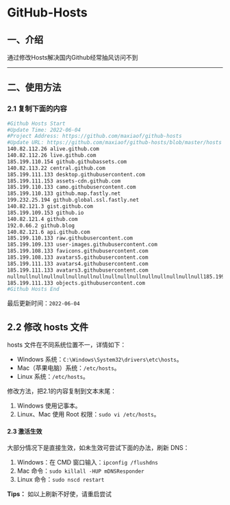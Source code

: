 # GitHub-Hosts

## 一、介绍
通过修改Hosts解决国内Github经常抽风访问不到

---

## 二、使用方法

### 2.1 复制下面的内容
```bash
#Github Hosts Start
#Update Time: 2022-06-04
#Project Address: https://github.com/maxiaof/github-hosts
#Update URL: https://github.com/maxiaof/github-hosts/blob/master/hosts
140.82.112.26 alive.github.com
140.82.112.26 live.github.com
185.199.110.154 github.githubassets.com
140.82.113.22 central.github.com
185.199.111.133 desktop.githubusercontent.com
185.199.111.153 assets-cdn.github.com
185.199.110.133 camo.githubusercontent.com
185.199.110.133 github.map.fastly.net
199.232.25.194 github.global.ssl.fastly.net
140.82.121.3 gist.github.com
185.199.109.153 github.io
140.82.121.4 github.com
192.0.66.2 github.blog
140.82.121.6 api.github.com
185.199.110.133 raw.githubusercontent.com
185.199.109.133 user-images.githubusercontent.com
185.199.108.133 favicons.githubusercontent.com
185.199.108.133 avatars5.githubusercontent.com
185.199.111.133 avatars4.githubusercontent.com
185.199.111.133 avatars3.githubusercontent.com
nullnullnullnullnullnullnullnullnullnullnullnullnullnullnullnull185.199.109.133 cloud.githubusercontent.com
185.199.111.133 objects.githubusercontent.com
#Github Hosts End

```
最后更新时间：`2022-06-04`

## 2.2 修改 hosts 文件
hosts 文件在不同系统位置不一，详情如下：
- Windows 系统：`C:\Windows\System32\drivers\etc\hosts`。
- Mac（苹果电脑）系统：`/etc/hosts`。
- Linux 系统：`/etc/hosts`。

修改方法，把2.1的内容复制到文本末尾：

1. Windows 使用记事本。
2. Linux、Mac 使用 Root 权限：`sudo vi /etc/hosts`。

#### 2.3 激活生效
大部分情况下是直接生效，如未生效可尝试下面的办法，刷新 DNS：

1. Windows：在 CMD 窗口输入：`ipconfig /flushdns`
2. Mac 命令：`sudo killall -HUP mDNSResponder`
3. Linux 命令：`sudo nscd restart`

**Tips：** 如以上刷新不好使，请重启尝试
